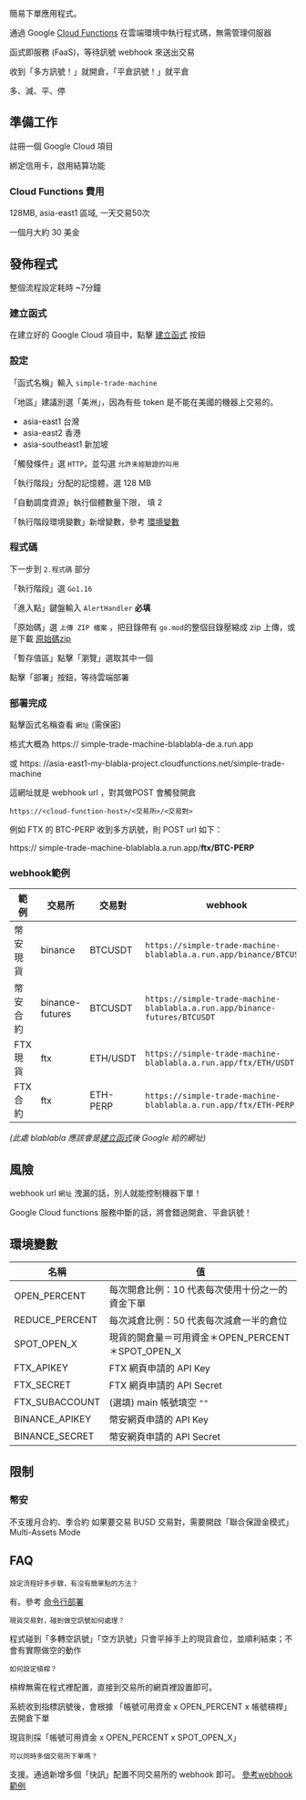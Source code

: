 簡易下單應用程式。

通過 Google [Cloud Functions](https://cloud.google.com/functions?hl=zh-tw) 在雲端環境中執行程式碼，無需管理伺服器

函式即服務 (FaaS)，等待訊號 webhook 來送出交易

收到「多方訊號！」就開倉，「平倉訊號！」就平倉

多、減、平、停

## 準備工作

註冊一個 Google Cloud 項目

綁定信用卡，啟用結算功能

### Cloud Functions 費用

128MB, asia-east1 區域, 一天交易50次

一個月大約 30 美金

## 發佈程式

整個流程設定耗時 ~7分鐘

### 建立函式

在建立好的 Google Cloud 項目中，點擊 [建立函式](https://console.cloud.google.com/functions/add?hl=zh-tw) 按鈕

### 設定

「函式名稱」輸入 `simple-trade-machine`

「地區」建議別選「美洲」，因為有些 token 是不能在美國的機器上交易的。

- asia-east1 台灣
- asia-east2 香港
- asia-southeast1 新加坡

「觸發條件」選 `HTTP`，並勾選 `允許未經驗證的叫用`

「執行階段」分配的記憶體，選 128 MB

「自動調度資源」執行個體數量下限， 填 2

「執行階段環境變數」新增變數，參考 [環境變數](#環境變數)

### 程式碼

下一步到 `2.程式碼` 部分

「執行階段」選 `Go1.16`

「進入點」鍵盤輸入 `AlertHandler` **必填**

「原始碼」選 `上傳 ZIP 檔案` ，把目錄帶有 `go.mod`的整個目錄壓縮成 zip
上傳，或是下載 [原始碼zip](https://github.com/snakehopper/simple-trade-machine/archive/refs/heads/master.zip)

「暫存值區」點擊「瀏覽」選取其中一個

點擊「部署」按鈕，等待雲端部署

### 部署完成

點擊函式名稱查看 `網址` (需保密)

格式大概為 https:// simple-trade-machine-blablabla-de.a.run.app

或 https: //asia-east1-my-blabla-project.cloudfunctions.net/simple-trade-machine

這網址就是 webhook url ，對其做POST 會觸發開倉

`https://<cloud-function-host>/<交易所>/<交易對>`

例如 FTX 的 BTC-PERP 收到多方訊號，則 POST url 如下：

https:// simple-trade-machine-blablabla.a.run.app/**ftx/BTC-PERP**

### webhook範例

| 範例    | 交易所             | 交易對      | webhook                                                                    |
|-------|-----------------|----------|----------------------------------------------------------------------------|
| 幣安現貨  | binance         | BTCUSDT  | `https://simple-trade-machine-blablabla.a.run.app/binance/BTCUSDT`         |
| 幣安合約  | binance-futures | BTCUSDT  | `https://simple-trade-machine-blablabla.a.run.app/binance-futures/BTCUSDT` |
| FTX現貨 | ftx             | ETH/USDT | `https://simple-trade-machine-blablabla.a.run.app/ftx/ETH/USDT`            |
| FTX合約 | ftx             | ETH-PERP | `https://simple-trade-machine-blablabla.a.run.app/ftx/ETH-PERP`            |

_(此處 blablabla 應該會是[建立函式](#建立函式)後 Google 給的網址)_


## 風險

webhook url `網址` 洩漏的話，別人就能控制機器下單！

Google Cloud functions 服務中斷的話，將會錯過開倉、平倉訊號！

## 環境變數

| 名稱             | 值                                    |
|----------------|--------------------------------------|
| OPEN_PERCENT   | 每次開倉比例：10 代表每次使用十份之一的資金下單            |
| REDUCE_PERCENT | 每次減倉比例：50 代表每次減倉一半的倉位                |
| SPOT_OPEN_X    | 現貨的開倉量＝可用資金＊OPEN_PERCENT＊SPOT_OPEN_X |
| FTX_APIKEY     | FTX 網頁申請的 API Key                    |   
| FTX_SECRET     | FTX 網頁申請的 API Secret                 |   
| FTX_SUBACCOUNT | (選填) main 帳號填空 `""`                  |   
| BINANCE_APIKEY | 幣安網頁申請的 API Key                      |   
| BINANCE_SECRET | 幣安網頁申請的 API Secret                   |   

## 限制

### 幣安

不支援月合約、季合約
如果要交易 BUSD 交易對，需要開啟「聯合保證金模式」Multi-Assets Mode

## FAQ

```
設定流程好多步驟，有沒有簡單點的方法？
```
有。參考 [命令行部署](GCLOUD.md)

```
現貨交易對，碰到做空訊號如何處理？
```
程式碰到「多轉空訊號」「空方訊號」只會平掉手上的現貨倉位，並順利結束；不會有實際做空的動作

```
如何設定槓桿？
```
槓桿無需在程式裡配置，直接到交易所的網頁裡設置即可。

系統收到指標訊號後，會根據 「帳號可用資金 x OPEN_PERCENT x 帳號槓桿」 去開倉下單

現貨則採「帳號可用資金 x OPEN_PERCENT x SPOT_OPEN_X」

```
可以同時多個交易所下單嗎？
```
支援。通過新增多個「快訊」配置不同交易所的 webhook 即可。 [參考webhook範例](#webhook)

